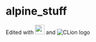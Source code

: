 # alpine_stuff

Edited with <img src="https://resources.jetbrains.com/storage/products/company/brand/logos/IntelliJ_IDEA_icon.svg" width="25"/> and ![CLion logo](https://resources.jetbrains.com/storage/products/company/brand/logos/CLion_icon.svg)
